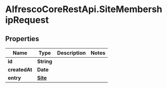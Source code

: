 # AlfrescoCoreRestApi.SiteMembershipRequest

## Properties
Name | Type | Description | Notes
------------ | ------------- | ------------- | -------------
**id** | **String** |  | 
**createdAt** | **Date** |  | 
**entry** | [**Site**](Site.md) |  | 


